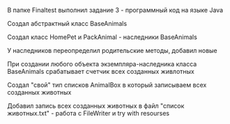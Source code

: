 

В папке Finaltest выполнил задание 3 - программный код на языке Java

Создал абстрактный класс BaseAnimals

Создал класс HomePet и PackAnimal - наследники BaseAnimals

У наследников переопределил родительские методы, добавил новые

При создании любого объекта экземпляра-наследника класса BaseAnimals срабатывает счетчик всех созданных живлотных

Создал "свой" тип списков AnimalBox в который записываем всех созданных животных

Добавил запись всех созданных животных в файл "список животных.txt" - работа с FileWriter и try with resourses

